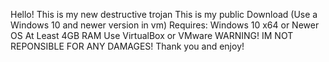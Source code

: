 Hello!
This is my new destructive trojan 
This is my public Download (Use a Windows 10 and newer version in vm)
Requires:
Windows 10 x64 or Newer OS
At Least 4GB RAM 
Use VirtualBox or VMware
  WARNING! IM NOT REPONSIBLE FOR ANY DAMAGES!
 Thank you and enjoy!
